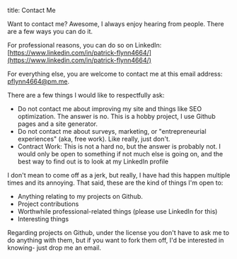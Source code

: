 title: Contact Me

Want to contact me? Awesome, I always enjoy hearing from people. There are a few ways you can do it.

For professional reasons, you can do so on LinkedIn: [https://www.linkedin.com/in/patrick-flynn4664/](https://www.linkedin.com/in/patrick-flynn4664/)

For everything else, you are welcome to contact me at this email address: [pflynn4664@pm.me](mailto:pflynn4664@pm.me).

There are a few things I would like to respectfully ask:

- Do not contact me about improving my site and things like SEO optimization. The answer is no. This is a hobby project, I use Github pages and a site generator.   
- Do not contact me about surveys, marketing, or "entrepreneurial experiences" (aka, free work). Like really, just don't.   
- Contract Work: This is not a hard no, but the answer is probably not. I would only be open to something if not much else is going on, and the best way to find out is to look at my LinkedIn profile   

I don't mean to come off as a jerk, but really, I have had this happen multiple times and its annoying. That said, these are the kind of things I'm open to:

- Anything relating to my projects on Github.   
- Project contributions   
- Worthwhile professional-related things (please use LinkedIn for this)   
- Interesting things   

Regarding projects on Github, under the license you don't have to ask me to do anything with them, but if you want to fork them off, I'd be interested in knowing- just drop me an email.

